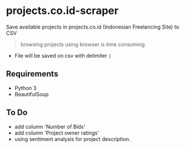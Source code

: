 # projects.co.id-scraper
Save available projects in projects.co.id (Indonesian Freelancing Site) to CSV
> browsing projects using browser is time consuming.
- File will be saved on csv with delimiter `|`

## Requirements
- Python 3
- BeautifulSoup

## To Do
- add column 'Number of Bids'
- add column 'Project owner ratings'
- using sentiment analysis for project description.
